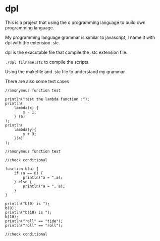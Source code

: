 # dpl
This is a project that using the c programming language to build own programming language.

My programming language grammar is similar to javascript, I name it with dpl with the extension .stc. 

dpl is the exacutable file that compile the .stc extension file.

`./dpl filname.stc` to compile the scripts.

Using the makefile and .stc file to understand my grammar

There are also some test cases

```
//anonymous function test

println("test the lambda function :");
println(
    lambda(x) {
        x - 1;
    } (6)
);
println(
    lambda(y){ 
        y + 3;
    }(4)
);

//anonymous function test
```

```
//check conditional 

function b(a) {
    if (a == 0) {
        println("a = ",a);
    } else {
        println("a = ", a);
    }
}

println("b(0) is ");
b(0);
println("b(10) is ");
b(10); 
println("roll" == "tide");
println("roll" == "roll");

//check conditional
```
```

```

